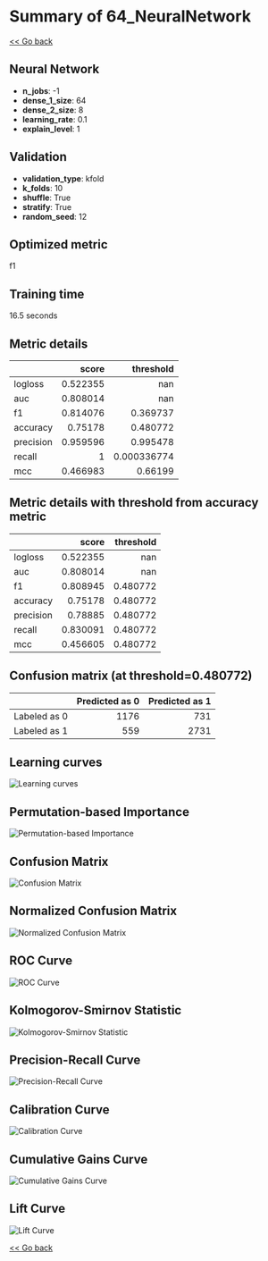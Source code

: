 # Summary of 64_NeuralNetwork

[<< Go back](../README.md)


## Neural Network
- **n_jobs**: -1
- **dense_1_size**: 64
- **dense_2_size**: 8
- **learning_rate**: 0.1
- **explain_level**: 1

## Validation
 - **validation_type**: kfold
 - **k_folds**: 10
 - **shuffle**: True
 - **stratify**: True
 - **random_seed**: 12

## Optimized metric
f1

## Training time

16.5 seconds

## Metric details
|           |    score |     threshold |
|:----------|---------:|--------------:|
| logloss   | 0.522355 | nan           |
| auc       | 0.808014 | nan           |
| f1        | 0.814076 |   0.369737    |
| accuracy  | 0.75178  |   0.480772    |
| precision | 0.959596 |   0.995478    |
| recall    | 1        |   0.000336774 |
| mcc       | 0.466983 |   0.66199     |


## Metric details with threshold from accuracy metric
|           |    score |   threshold |
|:----------|---------:|------------:|
| logloss   | 0.522355 |  nan        |
| auc       | 0.808014 |  nan        |
| f1        | 0.808945 |    0.480772 |
| accuracy  | 0.75178  |    0.480772 |
| precision | 0.78885  |    0.480772 |
| recall    | 0.830091 |    0.480772 |
| mcc       | 0.456605 |    0.480772 |


## Confusion matrix (at threshold=0.480772)
|              |   Predicted as 0 |   Predicted as 1 |
|:-------------|-----------------:|-----------------:|
| Labeled as 0 |             1176 |              731 |
| Labeled as 1 |              559 |             2731 |

## Learning curves
![Learning curves](learning_curves.png)

## Permutation-based Importance
![Permutation-based Importance](permutation_importance.png)
## Confusion Matrix

![Confusion Matrix](confusion_matrix.png)


## Normalized Confusion Matrix

![Normalized Confusion Matrix](confusion_matrix_normalized.png)


## ROC Curve

![ROC Curve](roc_curve.png)


## Kolmogorov-Smirnov Statistic

![Kolmogorov-Smirnov Statistic](ks_statistic.png)


## Precision-Recall Curve

![Precision-Recall Curve](precision_recall_curve.png)


## Calibration Curve

![Calibration Curve](calibration_curve_curve.png)


## Cumulative Gains Curve

![Cumulative Gains Curve](cumulative_gains_curve.png)


## Lift Curve

![Lift Curve](lift_curve.png)



[<< Go back](../README.md)
